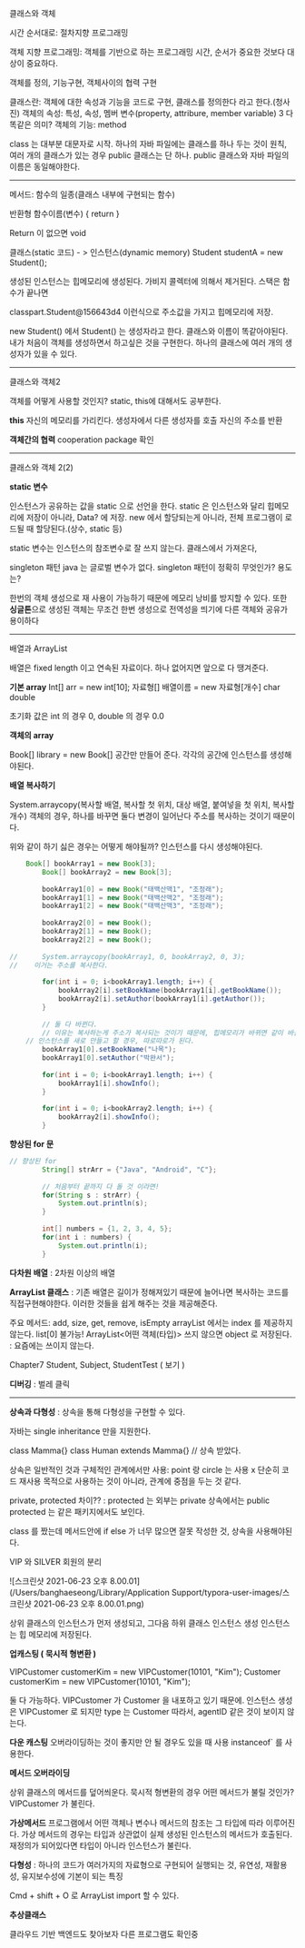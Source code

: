 클래스와 객체

시간 순서대로: 절차지향 프로그래밍

객체 지향 프로그래밍: 객체를 기반으로 하는 프로그래밍
시간, 순서가 중요한 것보다 대상이 중요하다.

객체를 정의, 기능구현, 객체사이의 협력 구현

클래스란: 객체에 대한 속성과 기능을 코드로 구현, 클래스를 정의한다 라고 한다.(청사진)
객체의 속성: 특성, 속성, 멤버 변수(property, attribure, member variable) 3 다 똑같은 의미?
객체의 기능: method 

class 는 대부분 대문자로 시작.
하나의 자바 파일에는 클래스를 하나 두는 것이 원칙, 여러 개의 클래스가 있는 경우 public 클래스는 단 하나. public 클래스와 자바 파일의 이름은 동일해야한다.

---

메서드: 함수의 일종(클래스 내부에 구현되는 함수)

반환형 함수이름(변수) {
return
}

Return 이 없으면 void

클래스(static 코드) - > 인스턴스(dynamic memory)
Student studentA = new Student();

생성된 인스턴스는 힙메모리에 생성된다. 가비지 콜렉터에 의해서 제거된다. 스택은 함수가 끝나면

classpart.Student@156643d4 이런식으로 주소값을 가지고 힙메모리에 저장.

new Student() 에서 Student() 는 생성자라고 한다. 클래스와 이름이 똑같아야된다.
내가 처음이 객체를 생성하면서 하고싶은 것을 구현한다.
하나의 클래스에 여러 개의 생성자가 있을 수 있다.

---

클래스와 객체2

객체를 어떻게 사용할 것인지? static, this에 대해서도 공부한다.

**this**
자신의 메모리를 가리킨다.
생성자에서 다른 생성자를 호출
자신의 주소를 반환

**객체간의 협력**
cooperation package 확인

---

클래스와 객체 2(2)

**static 변수**

인스턴스가 공유하는 값을 static 으로 선언을 한다.
static 은 인스턴스와 달리 힙메모리에 저장이 아니라, Data? 에 저장.
new 에서 할당되는게 아니라, 전체 프로그램이 로드될 때 할당된다.(상수, static 등)

static 변수는 인스턴스의 참조변수로 잘 쓰지 않는다.
클래스에서 가져온다,

singleton 패턴
java 는 글로벌 변수가 없다.
singleton 패턴이 정확히 무엇인가? 용도는?

 한번의 객체 생성으로 재 사용이 가능하기 때문에 메모리 낭비를 방지할 수 있다. 또한 **싱글톤**으로 생성된 객체는 무조건 한번 생성으로 전역성을 띄기에 다른 객체와 공유가 용이하다

---

배열과 ArrayList

배열은 fixed length 이고 연속된 자료이다. 하나 없어지면 앞으로 다 땡겨준다.

**기본 array**
Int[] arr = new int[10];
자료형[] 배열이름 = new 자료형[개수]
char
double

초기화 값은 int 의 경우 0, double 의 경우 0.0

**객체의 array**

Book[] library = new Book[]
공간만 만들어 준다.
각각의 공간에 인스턴스를 생성해야된다.

**배열 복사하기**

System.arraycopy(복사할 배열, 복사할 첫 위치, 대상 배열, 붙여넣을 첫 위치, 복사할 개수)
객체의 경우, 하나를 바꾸면 둘다 변경이 일어난다
주소를 복사하는 것이기 때문이다.

위와 같이 하기 싫은 경우는 어떻게 해야될까? 인스턴스를 다시 생성해야된다.

```java
    Book[] bookArray1 = new Book[3];
		Book[] bookArray2 = new Book[3];
		
		bookArray1[0] = new Book("태백산맥1", "조정래");
		bookArray1[1] = new Book("태백산맥2", "조정래");
		bookArray1[2] = new Book("태백산맥3", "조정래");
		
		bookArray2[0] = new Book();
		bookArray2[1] = new Book();
		bookArray2[2] = new Book();
		
//		System.arraycopy(bookArray1, 0, bookArray2, 0, 3);
//    이거는 주소를 복사한다.
		
		for(int i = 0; i<bookArray1.length; i++) {
			bookArray2[i].setBookName(bookArray1[i].getBookName());
			bookArray2[i].setAuthor(bookArray1[i].getAuthor());
		}
		
		// 둘 다 바뀐다.
		// 이유는 복사하는게 주소가 복사되는 것이기 때문에, 힙메모리가 바뀌면 같이 바뀐다.
    // 인스턴스를 새로 만들고 할 경우, 따로따로가 된다.
		bookArray1[0].setBookName("나목");
		bookArray1[0].setAuthor("박완서");
		
		for(int i = 0; i<bookArray1.length; i++) {
			bookArray1[i].showInfo();
		}
		
		for(int i = 0; i<bookArray2.length; i++) {
			bookArray2[i].showInfo();
		}
```



**향상된 for 문**

```java
// 향상된 for 
	    String[] strArr = {"Java", "Android", "C"};
	   
	    // 처음부터 끝까지 다 돌 것 이라면!
	    for(String s : strArr) {
	    	System.out.println(s);
	    }
	    
	    int[] numbers = {1, 2, 3, 4, 5};
	    for(int i : numbers) {
	    	System.out.println(i);
	    }
```



**다차원 배열** : 2차원 이상의 배열

**ArrayList 클래스** : 기존 배열은 길이가 정해져있기 때문에 늘어나면 복사하는 코드를 직접구현해야한다.
							 이러한 것들을 쉽게 해주는 것을 제공해준다.

주요 메서드: add, size, get, remove, isEmpty
arrayList 에서는 index 를 제공하지 않는다. list[0] 불가능!
ArrayList<어떤 객체(타입)> 쓰지 않으면 object 로 저장된다. : 요즘에는 쓰이지 않는다.

Chapter7 Student, Subject, StudentTest ( 보기 )

 **디버깅** : 벌레 클릭

---

**상속과 다형성** : 상속을 통해 다형성을 구현할 수 있다.

자바는 single inheritance 만을 지원한다.

class Mamma{}
class Human extends Mamma{} // 상속 받았다.

상속은 일반적인 것과 구체적인 관계에서만 사용: point 랑 circle 는 사용 x
단순히 코드 재사용 목적으로 사용하는 것이 아니라, 관계에 중점을 두는 것 같다.

private, protected 차이?? : protected 는 외부는 private 상속에서는 public
protected 는 같은 패키지에서도 보인다.

class 를 짰는데 메서드안에 if else 가 너무 많으면 잘못 작성한 것, 상속을 사용해야된다.

VIP 와 SILVER 회원의 분리

![스크린샷 2021-06-23 오후 8.00.01](/Users/banghaeseong/Library/Application Support/typora-user-images/스크린샷 2021-06-23 오후 8.00.01.png)

상위 클래스의 인스턴스가 먼저 생성되고, 그다음 하위 클래스 인스턴스 생성
인스턴스는 힙 메모리에 저장된다.

**업캐스팅 ( 묵시적 형변환 )**

VIPCustomer customerKim = new VIPCustomer(10101, "Kim");
Customer customerKim = new VIPCustomer(10101, "Kim");	

둘 다 가능하다. VIPCustomer 가 Customer 을 내포하고 있기 때문에.
인스턴스 생성은 VIPCustomer 로 되지만 type 는 Customer 따라서, agentID 같은 것이 보이지 않는다.

**다운 캐스팅**
오버라이딩하는 것이 좋지만 안 될 경우도 있을 때 사용
instanceof` 를 사용한다.

**메서드 오버라이딩**

상위 클래스의 메서드를 덮어씌운다.
묵시적 형변환의 경우 어떤 메서드가 불릴 것인가? VIPCustomer 가 불린다.

**가상메서드**
프로그램에서 어떤 객체나 변수나 메서드의 참조는 그 타입에 따라 이루어진다. 가상 메서드의 경우는 타입과 상관없이 실제 생성된 인스턴스의 메서드가 호출된다.
재정의가 되어있다면 타입이 아니라 인스턴스가 불린다.

**다형성** : 하나의 코드가 여러가지의 자료형으로 구현되어 실행되는 것,  유연성, 재활용성, 유지보수성에 기본이 되는 특징

Cmd + shift + O 로 ArrayList import 할 수 있다.

**추상클래스**

클라우드 기반 백엔드도 찾아보자
다른 프로그램도 확인중